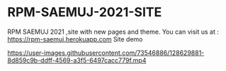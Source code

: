 # RPM-SAEMUJ-2021-SITE
RPM SAEMUJ 2021 ,site with new pages and theme.
You can visit us at : https://rpm-saemuj.herokuapp.com
Site demo

https://user-images.githubusercontent.com/73546886/128629881-8d859c9b-ddff-4569-a3f5-6497cacc779f.mp4 


